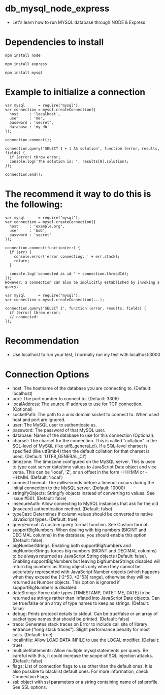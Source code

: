 # db_mysql_node_express

- Let's learn how to run MYSQL database through NODE & Express

# Dependencies to install

```
npm install node
```

```
npm install express
```

```
npm install mysql
```

# Example to initialize a connection

```
var mysql      = require('mysql');
var connection = mysql.createConnection({
  host     : 'localhost',
  user     : 'me',
  password : 'secret',
  database : 'my_db'
});

connection.connect();

connection.query('SELECT 1 + 1 AS solution', function (error, results, fields) {
  if (error) throw error;
  console.log('The solution is: ', results[0].solution);
});

connection.end();

```

# The recommend it way to do this is the following:

```
var mysql      = require('mysql');
var connection = mysql.createConnection({
  host     : 'example.org',
  user     : 'bob',
  password : 'secret'
});

connection.connect(function(err) {
  if (err) {
    console.error('error connecting: ' + err.stack);
    return;
  }

  console.log('connected as id ' + connection.threadId);
});
However, a connection can also be implicitly established by invoking a query:

var mysql      = require('mysql');
var connection = mysql.createConnection(...);

connection.query('SELECT 1', function (error, results, fields) {
  if (error) throw error;
  // connected!
});

```

# Recommendation

- Use localhost to run your test, I normally run my test with localhost:3000

# Connection Options

- host: The hostname of the database you are connecting to. (Default: localhost)
- port: The port number to connect to. (Default: 3306)
- localAddress: The source IP address to use for TCP connection. (Optional)
- socketPath: The path to a unix domain socket to connect to. When used host and port are ignored.
- user: The MySQL user to authenticate as.
- password: The password of that MySQL user.
- database: Name of the database to use for this connection (Optional).
- charset: The charset for the connection. This is called "collation" in the SQL-level of MySQL (like utf8_general_ci). If a SQL-level charset is specified (like utf8mb4) then the default collation for that charset is used. (Default: 'UTF8_GENERAL_CI')
- timezone: The timezone configured on the MySQL server. This is used to type cast server date/time values to JavaScript Date object and vice versa. This can be 'local', 'Z', or an offset in the form +HH:MM or -HH:MM. (Default: 'local')
- connectTimeout: The milliseconds before a timeout occurs during the initial connection to the MySQL server. (Default: 10000)
- stringifyObjects: Stringify objects instead of converting to values. See issue #501. (Default: false)
- insecureAuth: Allow connecting to MySQL instances that ask for the old (insecure) authentication method. (Default: false)
- typeCast: Determines if column values should be converted to native JavaScript types. (Default: true)
- queryFormat: A custom query format function. See Custom format.
- supportBigNumbers: When dealing with big numbers (BIGINT and DECIMAL columns) in the database, you should enable this option (Default: false).
- bigNumberStrings: Enabling both supportBigNumbers and bigNumberStrings forces big numbers (BIGINT and DECIMAL columns) to be always returned as JavaScript String objects (Default: false). Enabling supportBigNumbers but leaving bigNumberStrings disabled will return big numbers as String objects only when they cannot be accurately represented with JavaScript Number objects (which happens when they exceed the [-2^53, +2^53] range), otherwise they will be returned as Number objects. This option is ignored if supportBigNumbers is disabled.
- dateStrings: Force date types (TIMESTAMP, DATETIME, DATE) to be returned as strings rather than inflated into JavaScript Date objects. Can be true/false or an array of type names to keep as strings. (Default: false)
- debug: Prints protocol details to stdout. Can be true/false or an array of packet type names that should be printed. (Default: false)
- trace: Generates stack traces on Error to include call site of library entrance ("long stack traces"). Slight performance penalty for most calls. (Default: true)
- localInfile: Allow LOAD DATA INFILE to use the LOCAL modifier. (Default: true)
- multipleStatements: Allow multiple mysql statements per query. Be careful with this, it could increase the scope of SQL injection attacks. (Default: false)
- flags: List of connection flags to use other than the default ones. It is also possible to blacklist default ones. For more information, check Connection Flags.
- ssl: object with ssl parameters or a string containing name of ssl profile. See SSL options.
